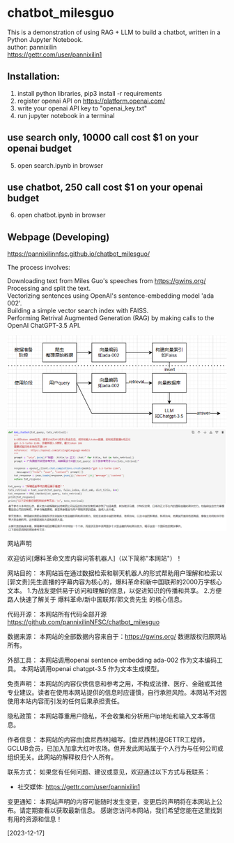 # chatbot_milesguo

This is a demonstration of using RAG + LLM to build a chatbot, written in a Python Jupyter Notebook.  
author: pannixilin  
https://gettr.com/user/pannixilin1  

## Installation:  
1. install python libraries, pip3 install -r requirements  
2. register openai API on https://platform.openai.com/   
3. write your openai API key to "openai_key.txt"  
4. run jupyter notebook in a terminal  
## use search only, 10000 call cost $1 on your openai budget
5. open search.ipynb in browser  
## use chatbot, 250 call cost $1 on your openai budget
6. open chatbot.ipynb in browser  

## Webpage (Developing)

https://pannixilinnfsc.github.io/chatbot_milesguo/  



The process involves:  

Downloading text from Miles Guo's speeches from https://gwins.org/  
Processing and split the text.  
Vectorizing sentences using OpenAI's sentence-embedding model 'ada 002'.  
Building a simple vector search index with FAISS.  
Performing Retrival Augmented Generation (RAG) by making calls to the OpenAI ChatGPT-3.5 API.  


![fig1](./docs/fig1.png)
![fig2](./docs/fig2.png)


网站声明

欢迎访问[爆料革命文库内容问答机器人]（以下简称"本网站"）！

网站目的：
本网站旨在通过数据检索和聊天机器人的形式帮助用户理解和检索以[郭文贵]先生直播的字幕内容为核心的，爆料革命和新中国联邦的2000万字核心文本。
1.为战友提供易于访问和理解的信息，以促进知识的传播和共享。
2.方便路人快速了解关于 爆料革命/新中国联邦/郭文贵先生 的核心信息。

代码开源：
本网站所有代码全部开源
https://github.com/pannixilinNFSC/chatbot_milesguo

数据来源：
本网站的全部数据内容来自于：https://gwins.org/ 数据版权归原网站所有。

外部工具：
本网站调用openai sentence embedding ada-002 作为文本编码工具。
本网站调用openai chatgpt-3.5 作为文本生成模型。

免责声明：
本网站的内容仅供信息和参考之用，不构成法律、医疗、金融或其他专业建议。读者在使用本网站提供的信息时应谨慎，自行承担风险。本网站不对因使用本站内容而引发的任何后果承担责任。

隐私政策：
本网站尊重用户隐私，不会收集和分析用户ip地址和输入文本等信息。

作者信息：
本网站的内容由[盘尼西林]编写。[盘尼西林]是GETTR工程师，GCLUB会员，已加入加拿大红叶农场。但开发此网站属于个人行为与任何公司或组织无关。此网站的解释权归个人所有。

联系方式：
如果您有任何问题、建议或意见，欢迎通过以下方式与我联系：
- 社交媒体: https://gettr.com/user/pannixilin1

变更通知：
本网站声明的内容可能随时发生变更，变更后的声明将在本网站上公布。请定期查看以获取最新信息。
感谢您访问本网站，我们希望您能在这里找到有用的资源和信息！

[2023-12-17]
